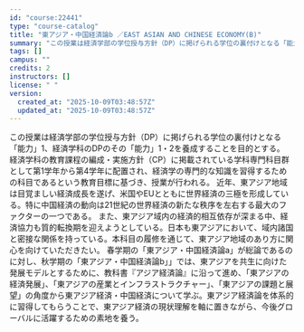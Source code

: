 ```yaml
---
id: "course:22441"
type: "course-catalog"
title: "東アジア・中国経済論b ／EAST ASIAN AND CHINESE ECONOMY(B)"
summary: "この授業は経済学部の学位授与方針（DP）に掲げられる学位の裏付けとなる「能力」1、経済学科のDPのその「能力」1・2を養成することを目的とする。 経済学科の教育課程の編成・実施方針（CP）に掲載されている学科専門科目群として第1学年から第4…"
tags: []
campus: ""
credits: 2
instructors: []
license: " "
version:
  created_at: "2025-10-09T03:48:57Z"
  updated_at: "2025-10-09T03:48:57Z"
---
```


この授業は経済学部の学位授与方針（DP）に掲げられる学位の裏付けとなる「能力」1、経済学科のDPのその「能力」1・2を養成することを目的とする。 経済学科の教育課程の編成・実施方針（CP）に掲載されている学科専門科目群として第1学年から第4学年に配置され、経済学の専門的な知識を習得するための科目であるという教育目標に基づき、授業が行われる。 近年、東アジア地域は目覚ましい経済成長を遂げ、米国やEUとともに世界経済の三極を形成している。特に中国経済の動向は21世紀の世界経済の新たな秩序を左右する最大のファクターの一つである。 また、東アジア域内の経済的相互依存が深まる中、経済協力も質的転換期を迎えようとしている。日本も東アジアにおいて、域内諸国と密接な関係を持っている。本科目の履修を通じて、東アジア地域のあり方に関心を向けていただきたい。 春学期の「東アジア・中国経済論a」が総論であるのに対し、秋学期の「東アジア・中国経済論b」」では、東アジアを共生に向けた発展モデルとするために、教科書『アジア経済論』に沿って進め、「東アジアの経済発展」、「東アジアの産業とインフラストラクチャー」、「東アジアの課題と展望」の角度から東アジア経済・中国経済について学ぶ。東アジア経済論を体系的に習得してもらうことで、東アジア経済の現状理解を軸に置きながら、今後グローバルに活躍するための素地を養う。

